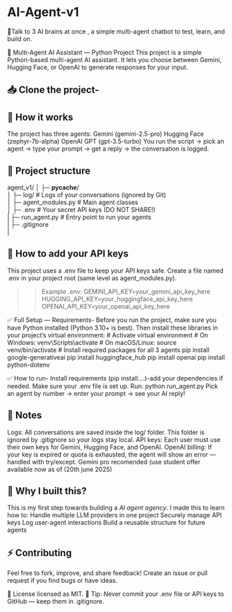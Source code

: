 # AI-Agent-v1
💫Talk to 3 AI brains at once , a simple multi-agent chatbot to test, learn, and build on.

🧩 Multi-Agent AI Assistant — Python Project
This project is a simple Python-based multi-agent AI assistant.
It lets you choose between Gemini, Hugging Face, or OpenAI to generate responses for your input.
## 📥 Clone the project-
     
## 🚀 How it works
  The project has three agents:
   Gemini (gemini-2.5-pro)
   Hugging Face (zephyr-7b-alpha)
   OpenAI GPT (gpt-3.5-turbo)
  You run the script → pick an agent → type your prompt → get a reply → the conversation is logged.

## 📂 Project structure
 agent_v1/
 │   ├─ __pycache__/  
 │   ├─ log/               # Logs of your conversations (ignored by Git)  
 │   ├─ agent_modules.py   # Main agent classes  
 │   ├─ .env               # Your secret API keys (DO NOT SHARE!)  
 |   ├─ run_agent.py       # Entry point to run your agents  
 |   ├─ .gitignore  
 |  

## 🔑 How to add your API keys
  This project uses a .env file to keep your API keys safe.
  Create a file named .env in your project root (same level as agent_modules.py).
  >>Example .env:
     GEMINI_API_KEY=your_gemini_api_key_here
     HUGGING_API_KEY=your_huggingface_api_key_here
     OPENAI_API_KEY=your_openai_api_key_here

✅ Full Setup — Requirements-
  Before you run the project, make sure you have Python installed (Python 3.10+ is best).
  Then install these libraries in your project’s virtual environment:
    # Activate virtual environment
    # On Windows:
    venv\Scripts\activate
    # On macOS/Linux:
    source venv/bin/activate
    # Install required packages for all 3 agents
    pip install google-generativeai
    pip install huggingface_hub 
    pip install openai
    pip install python-dotenv

✅ How to run-
  Install requirements (pip install....)-add your dependencies if needed.
  Make sure your .env file is set up.
 Run:
   python run_agent.py
  Pick an agent by number → enter your prompt → see your AI reply!

## 📌 Notes
  Logs: All conversations are saved inside the log/ folder. This folder is ignored by .gitignore so your logs stay local.
  API keys: Each user must use their own keys for Gemini, Hugging Face, and OpenAI.
  OpenAI billing: If your key is expired or quota is exhausted, the agent will show an error — handled with try/except.
  Gemini pro recomended (use student offer available now as of (20th june 2025) 

## 🫧 Why I built this?
  This is my first step towards building a *AI agent agency*.
  I made this to learn how to:
    Handle multiple LLM providers in one project
    Securely manage API keys
    Log user-agent interactions
    Build a reusable structure for future agents  

## ⚡️ Contributing
  Feel free to fork, improve, and share feedback!
  Create an issue or pull request if you find bugs or have ideas.

📃 License
  licensed as MIT. 
📌 Tip: Never commit your .env file or API keys to GitHub — keep them in .gitignore.

